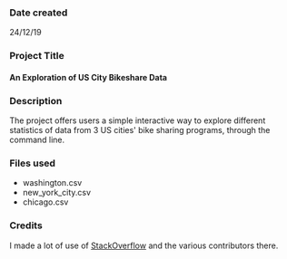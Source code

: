 ### Date created
24/12/19

### Project Title
#### An Exploration of US City Bikeshare Data

### Description
The project offers users a simple interactive way to explore different statistics of data from 3 US cities' bike sharing programs, through the command line.

### Files used
- washington.csv
- new_york_city.csv
- chicago.csv

### Credits
I made a lot of use of [StackOverflow](stackoverflow.com) and the various contributors there.
